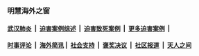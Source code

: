 
### 明慧海外之窗

####  [武汉肺炎](indexes/365.md?t=06241600) &nbsp;|&nbsp;  [迫害案例综述](indexes/328.md?t=06241600) &nbsp;|&nbsp; [迫害致死案例](indexes/277.md?t=06241600)  &nbsp;|&nbsp; [更多迫害案例](indexes/81.md?t=06241600)  &nbsp;|&nbsp; 
####  [时事评论](indexes/19.md?t=06241600) &nbsp;|&nbsp; [海外简讯](indexes/245.md?t=06241600)&nbsp;|&nbsp;  [社会支持](indexes/140.md?t=06241600) &nbsp;|&nbsp; [褒奖决议](indexes/282.md?t=06241600) &nbsp;|&nbsp; [社区报道](indexes/91.md?t=06241600)  &nbsp;|&nbsp; [天人之间](indexes/78.md?t=06241600) 

